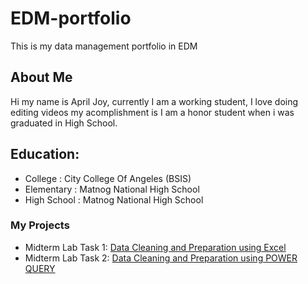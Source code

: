 # EDM-portfolio
This is my data management portfolio in EDM
## About Me
Hi my name is April Joy, currently I am a working student, I love doing editing  videos my acomplishment 
is I am a honor student when i was graduated in High School. 
## Education:
-  College : City College Of Angeles (BSIS)
- Elementary : Matnog National High School
-  High School : Matnog National High School
### My Projects 
- Midterm Lab Task 1: [Data Cleaning  and Preparation using Excel](Midterm%20Task%201/task1.md)
- Midterm Lab Task 2: [Data Cleaning and Preparation using POWER QUERY]()

